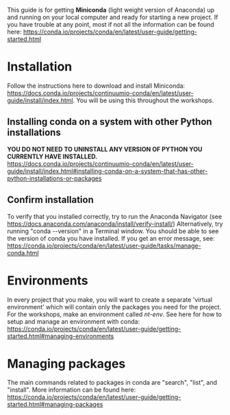 This guide is for getting **Miniconda** (light weight version of Anaconda) up and running on your local computer and ready for starting a new project. If you have trouble at any point, most if not all the information can be found here: https://conda.io/projects/conda/en/latest/user-guide/getting-started.html

# Installation
Follow the instructions here to download and install Miniconda: https://docs.conda.io/projects/continuumio-conda/en/latest/user-guide/install/index.html. You will be using this throughout the workshops.

## Installing conda on a system with other Python installations
**YOU DO NOT NEED TO UNINSTALL ANY VERSION OF PYTHON YOU CURRENTLY HAVE INSTALLED.**
https://docs.conda.io/projects/continuumio-conda/en/latest/user-guide/install/index.html#installing-conda-on-a-system-that-has-other-python-installations-or-packages

## Confirm installation
To verify that you installed correctly, try to run the Anaconda Navigator (see https://docs.anaconda.com/anaconda/install/verify-install/) Alternatively, try running "conda --version" in a Terminal window. You should be able to see the version of conda you have installed. If you get an error message, see: https://conda.io/projects/conda/en/latest/user-guide/tasks/manage-conda.html

# Environments
In every project that you make, you will want to create a separate 'virtual environment' which will contain only the packages you need for the project. For the workshops, make an environment called *nt-env*.
See here for how to setup and manage an environment with conda: https://conda.io/projects/conda/en/latest/user-guide/getting-started.html#managing-environments

# Managing packages
The main commands related to packages in conda are "search", "list", and "install". More information can be found here: https://conda.io/projects/conda/en/latest/user-guide/getting-started.html#managing-packages
